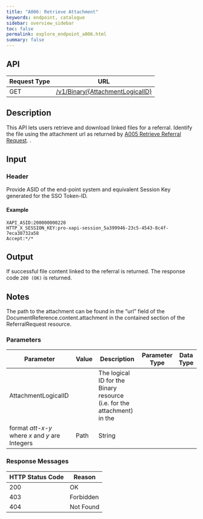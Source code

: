 ```yaml
---
title: "A006: Retrieve Attachment"
keywords: endpoint, catalogue
sidebar: overview_sidebar
toc: false
permalink: explore_endpoint_a006.html
summary: false
---
```


## API

| Request Type | URL |
| -------------| --- |
| GET | [/v1/Binary/{AttachmentLogicalID}](https://api.{env}.ers.ncrs.nhs.uk/ers-api/v1/Binary/{AttachmentLogicalID})

## Description
This API lets users retrieve and download linked files for a referral. Identify the file using the attachment url as returned by [A005 Retrieve Referral Request](explore_endpoint_a005.html). .

## Input

### Header
Provide ASID of the end-point system and equivalent Session Key generated for the SSO Token-ID.

#### Example
```http
XAPI_ASID:200000000220
HTTP_X_SESSION_KEY:pro-xapi-session_5a399946-23c5-4543-8c4f-7eca38732a58
Accept:*/*
```

## Output
If successful file content linked to the referral is returned. The response code `200 (OK)` is returned.

<!--## Code Sample
Code snippets taken from the consumer example. See [Code Samples](develop_code_samples.html) for further details.-->

## Notes
The path to the attachment can be found in the “url” field of the DocumentReference.content.attachment in the contained section of the ReferralRequest resource.

### Parameters

| Parameter | Value | Description | Parameter Type | Data Type |
| --------- | ----- | ----------- | -------------- | --------- |
| AttachmentLogicalID |   | The logical ID for the Binary resource (i.e. for the attachment) in the
format _att-x-y_ where _x_ and _y_ are Integers | Path | String |

### Response Messages

| HTTP Status Code | Reason |
| ---------------- | ------ |
| 200 | OK |
| 403 | Forbidden |
| 404 | Not Found |
